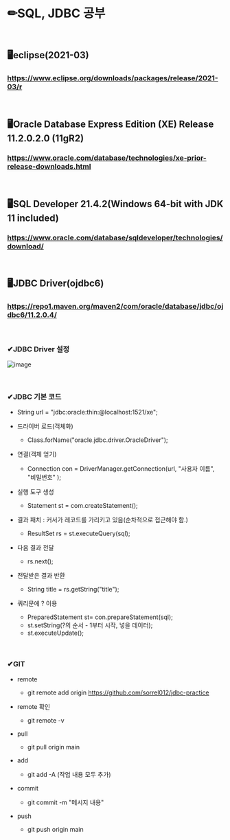 # ✏SQL, JDBC 공부

<br/>

## 🖥eclipse(2021-03)
### https://www.eclipse.org/downloads/packages/release/2021-03/r 

<br/>

## 🖥Oracle Database Express Edition (XE) Release 11.2.0.2.0 (11gR2)
### https://www.oracle.com/database/technologies/xe-prior-release-downloads.html

<br/>

## 🖥SQL Developer 21.4.2(Windows 64-bit with JDK 11 included)
### https://www.oracle.com/database/sqldeveloper/technologies/download/

<br/>

## 🖥JDBC Driver(ojdbc6)
### https://repo1.maven.org/maven2/com/oracle/database/jdbc/ojdbc6/11.2.0.4/

<br/>

### ✔JDBC Driver 설정
![image](https://user-images.githubusercontent.com/115568532/221416577-8fdb7e0e-cfad-488b-a8e7-dec53431eee5.png)

<br/>

### ✔JDBC 기본 코드
- String url = "jdbc:oracle:thin:@localhost:1521/xe";

- 드라이버 로드(객체화)
  - Class.forName("oracle.jdbc.driver.OracleDriver");  
  
- 연결(객체 얻기)
  - Connection con = DriverManager.getConnection(url, "사용자 이름", "비밀번호" );
  
- 실행 도구 생성
  - Statement st = com.createStatement();
  
- 결과 패치 : 커서가 레코드를 가리키고 있음(순차적으로 접근해야 함.)
  - ResultSet rs = st.executeQuery(sql);
  
- 다음 결과 전달
  - rs.next();
  
- 전달받은 결과 반환
  - String title = rs.getString("title");
  
- 쿼리문에 ? 이용
  - PreparedStatement st= con.prepareStatement(sql);
  - st.setString(?의 순서 - 1부터 시작, 넣을 데이터);
  - st.executeUpdate();

<br/>

### ✔GIT
- remote
  - git remote add origin https://github.com/sorrel012/jdbc-practice

- remote 확인
  - git remote -v
  
- pull  
  - git pull origin main  
  
- add
  - git add -A (작업 내용 모두 추가)
  
- commit
  - git commit -m "메시지 내용"
  
- push
  - git push origin main
